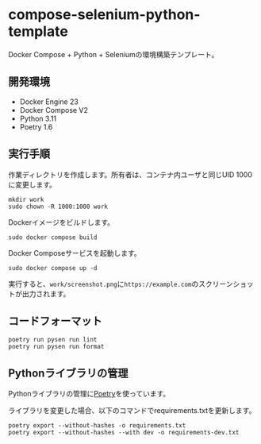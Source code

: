 # compose-selenium-python-template

Docker Compose + Python + Seleniumの環境構築テンプレート。

## 開発環境

- Docker Engine 23
- Docker Compose V2
- Python 3.11
- Poetry 1.6

## 実行手順

作業ディレクトリを作成します。所有者は、コンテナ内ユーザと同じUID 1000に変更します。

```shell
mkdir work
sudo chown -R 1000:1000 work
```

Dockerイメージをビルドします。

```shell
sudo docker compose build
```

Docker Composeサービスを起動します。

```shell
sudo docker compose up -d
```

実行すると、`work/screenshot.png`に`https://example.com`のスクリーンショットが出力されます。

## コードフォーマット

```shell
poetry run pysen run lint
poetry run pysen run format
```

## Pythonライブラリの管理

Pythonライブラリの管理に[Poetry](https://python-poetry.org/docs/#installation)を使っています。

ライブラリを変更した場合、以下のコマンドでrequirements.txtを更新します。

```shell
poetry export --without-hashes -o requirements.txt
poetry export --without-hashes --with dev -o requirements-dev.txt
```

